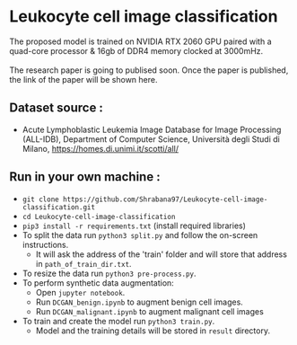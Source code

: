 # Leukocyte cell image classification

The proposed model is trained on NVIDIA RTX 2060 GPU paired with a quad-core processor \& 16gb of DDR4 memory clocked at 3000mHz.
\
\
The research paper is going to publised soon. Once the paper is published, the link of the paper will be shown here.

## Dataset source : 
* Acute Lymphoblastic Leukemia Image Database for Image Processing (ALL-IDB), Department of Computer Science, Università degli Studi di Milano, https://homes.di.unimi.it/scotti/all/

## Run in your own machine :
* `git clone https://github.com/Shrabana97/Leukocyte-cell-image-classification.git`
* `cd Leukocyte-cell-image-classification`
* `pip3 install -r requirements.txt` (install required libraries)
* To split the data run `python3 split.py` and follow the on-screen instructions.
    *   It will ask the address of the 'train' folder and will store that address in `path_of_train_dir.txt`. 
* To resize the data run `python3 pre-process.py`.
* To perform synthetic data augmentation:
    * Open `jupyter notebook`.
    * Run `DCGAN_benign.ipynb` to augment benign cell images.
    * Run `DCGAN_malignant.ipynb` to augment malignant cell images
* To train and create the model run `python3 train.py`.
    * Model and the training details will be stored in `result` directory.